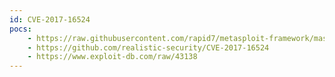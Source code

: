 ```yaml
---
id: CVE-2017-16524
pocs:
    - https://raw.githubusercontent.com/rapid7/metasploit-framework/master/modules/exploits/linux/http/samsung_srv_1670d_upload_exec.rb
    - https://github.com/realistic-security/CVE-2017-16524
    - https://www.exploit-db.com/raw/43138
---
```

